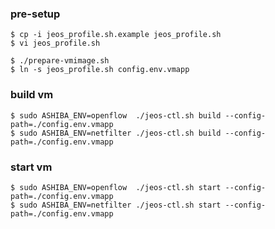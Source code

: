 ### pre-setup

    $ cp -i jeos_profile.sh.example jeos_profile.sh
    $ vi jeos_profile.sh

    $ ./prepare-vmimage.sh
    $ ln -s jeos_profile.sh config.env.vmapp

### build vm

    $ sudo ASHIBA_ENV=openflow  ./jeos-ctl.sh build --config-path=./config.env.vmapp
    $ sudo ASHIBA_ENV=netfilter ./jeos-ctl.sh build --config-path=./config.env.vmapp

### start vm

    $ sudo ASHIBA_ENV=openflow  ./jeos-ctl.sh start --config-path=./config.env.vmapp
    $ sudo ASHIBA_ENV=netfilter ./jeos-ctl.sh start --config-path=./config.env.vmapp
